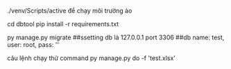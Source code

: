 ./venv/Scripts/active để chạy môi trường ảo

cd dbtool
pip install -r requirements.txt

py manage.py migrate
##ssetting db là 127.0.0.1 port 3306
##db name: test, user: root, pass: ''

câu lệnh chạy thử command
py manage.py do -f 'test.xlsx'
